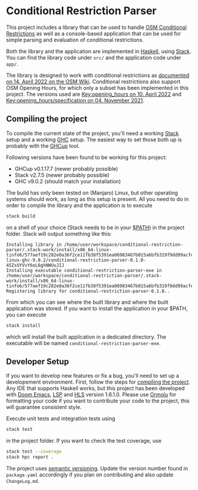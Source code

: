 # Conditional Restriction Parser

This project includes a library that can be used to handle [OSM Conditional Restrictions]()
as well as a console-based application
that can be used for simple parsing and evaluation of conditional restrictions.

Both the library and the application are implemented in [Haskell](https://www.haskell.org/),
using [Stack](https://docs.haskellstack.org/en/stable/README/).
You can find the library code under `src/` and the application code under `app/`.

The library is designed to work with conditional restrictions as
[documented on 14. April 2022 on the OSM Wiki](https://wiki.openstreetmap.org/w/index.php?title=Conditional_restrictions&oldid=2310830).
Conditional restrictions also support OSM Opening Hours, for which only a subset
has been implemented in this project. The versions used are
[Key:opening_hours on 10. April 2022](https://wiki.openstreetmap.org/w/index.php?title=Key:opening_hours&oldid=2309608)
and [Key:opening_hours/specification on 04. November 2021](https://wiki.openstreetmap.org/w/index.php?title=Key:opening_hours/specification&oldid=2215648).

## Compiling the project

To compile the current state of the project, you'll need a working [Stack](https://docs.haskellstack.org/en/stable/README/)
setup and a working [GHC](https://www.haskell.org/ghc/) setup. The easiest way to set those both up is
probably with the [GHCup](https://www.haskell.org/ghcup/) tool.

Following versions have been found to be working for this project:
- GHCup v0.1.17.7 (newer probably possible)
- Stack v2.7.5 (newer probably possible)
- GHC v9.0.2 (should match your installation)

The build has only been tested on (Manjaro) Linux, but other operating systems
should work, as long as this setup is present. All you need to do in order to
compile the library and the application is to execute

``` sh
stack build
```

on a shell of your choice (Stack needs to be in your
[$PATH](https://linuxconfig.org/linux-path-environment-variable)) in the project
folder. Stack will output something like this:

```
Installing library in /home/user/workspace/conditional-restriction-parser/.stack-work/install/x86_64-linux-tinfo6/577aef19c282e0a36f2ce11fb38f5391ea06983467b015a6bfb319f9dd99acfe/9.0.2/lib/x86_64-linux-ghc-9.0.2/conditional-restriction-parser-0.1.0-45ZsUYVvY6oL6ghNWUuJIJ
Installing executable conditional-restriction-parser-exe in /home/user/workspace/conditional-restriction-parser/.stack-work/install/x86_64-linux-tinfo6/577aef19c282e0a36f2ce11fb38f5391ea06983467b015a6bfb319f9dd99acfe/9.0.2/bin
Registering library for conditional-restriction-parser-0.1.0..
```

From which you can see where the built library and where the built application
was stored. If you want to install the application in your $PATH, you can
execute

``` sh
stack install
```

which will install the built application in a dedicated directory. The executable will be named `conditional-restriction-parser-exe`.

## Developer Setup

If you want to develop new features or fix a bug, you'll need to set up a
developement environment. First, follow the steps for [compiling the
project](#compiling-the-project). Any IDE that supports Haskell
works, but this project has been developed with [Doom
Emacs](https://github.com/doomemacs/doomemacs),
[LSP](https://microsoft.github.io/language-server-protocol/)
and [HLS](https://haskell-language-server.readthedocs.io/en/latest/what-is-hls.html) version 1.6.1.0.
Please use [Ormolu](https://github.com/tweag/ormolu) for formatting your code if you want
to contribute your code to the project, this will guarantee consistent style.

Execute unit tests and integration tests using

```sh
stack test
```

in the project folder. If you want to check the test coverage, use

``` sh
stack test --coverage
stack hpc report .
```

The project uses [semantic versioning](https://semver.org/). Update the version
number found in `package.yaml` accordingly if you plan on contributing and also
update `ChangeLog.md`.
